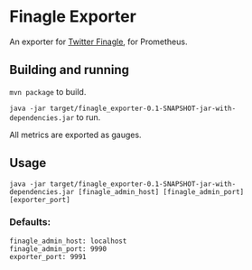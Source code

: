Finagle Exporter
=====

An exporter for [Twitter Finagle](https://twitter.github.io/finagle/), for Prometheus.

## Building and running

`mvn package` to build.

`java -jar target/finagle_exporter-0.1-SNAPSHOT-jar-with-dependencies.jar` to run.

All metrics are exported as gauges.

## Usage
```
java -jar target/finagle_exporter-0.1-SNAPSHOT-jar-with-dependencies.jar [finagle_admin_host] [finagle_admin_port] [exporter_port]
```

### Defaults:
```
finagle_admin_host: localhost
finagle_admin_port: 9990
exporter_port: 9991
```
